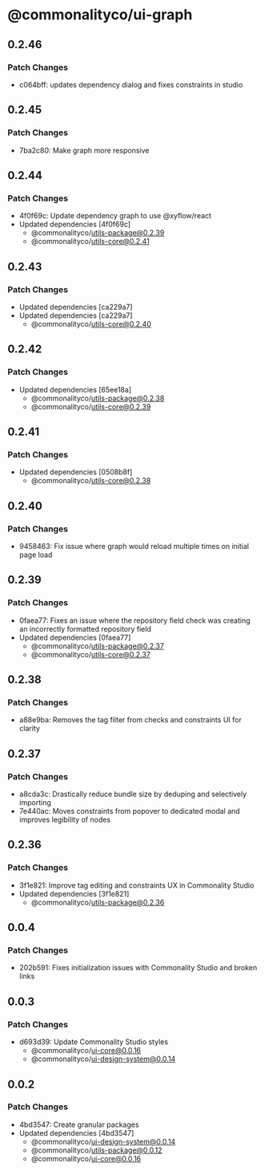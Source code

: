 # @commonalityco/ui-graph

## 0.2.46

### Patch Changes

- c064bff: updates dependency dialog and fixes constraints in studio

## 0.2.45

### Patch Changes

- 7ba2c80: Make graph more responsive

## 0.2.44

### Patch Changes

- 4f0f69c: Update dependency graph to use @xyflow/react
- Updated dependencies [4f0f69c]
  - @commonalityco/utils-package@0.2.39
  - @commonalityco/utils-core@0.2.41

## 0.2.43

### Patch Changes

- Updated dependencies [ca229a7]
- Updated dependencies [ca229a7]
  - @commonalityco/utils-core@0.2.40

## 0.2.42

### Patch Changes

- Updated dependencies [65ee18a]
  - @commonalityco/utils-package@0.2.38
  - @commonalityco/utils-core@0.2.39

## 0.2.41

### Patch Changes

- Updated dependencies [0508b8f]
  - @commonalityco/utils-core@0.2.38

## 0.2.40

### Patch Changes

- 9458463: Fix issue where graph would reload multiple times on initial page load

## 0.2.39

### Patch Changes

- 0faea77: Fixes an issue where the repository field check was creating an incorrectly formatted repository field
- Updated dependencies [0faea77]
  - @commonalityco/utils-package@0.2.37
  - @commonalityco/utils-core@0.2.37

## 0.2.38

### Patch Changes

- a88e9ba: Removes the tag filter from checks and constraints UI for clarity

## 0.2.37

### Patch Changes

- a8cda3c: Drastically reduce bundle size by deduping and selectively importing
- 7e440ac: Moves constraints from popover to dedicated modal and improves legibility of nodes

## 0.2.36

### Patch Changes

- 3f1e821: Improve tag editing and constraints UX in Commonality Studio
- Updated dependencies [3f1e821]
  - @commonalityco/utils-package@0.2.36

## 0.0.4

### Patch Changes

- 202b591: Fixes initialization issues with Commonality Studio and broken links

## 0.0.3

### Patch Changes

- d693d39: Update Commonality Studio styles
  - @commonalityco/ui-core@0.0.16
  - @commonalityco/ui-design-system@0.0.14

## 0.0.2

### Patch Changes

- 4bd3547: Create granular packages
- Updated dependencies [4bd3547]
  - @commonalityco/ui-design-system@0.0.14
  - @commonalityco/utils-package@0.0.12
  - @commonalityco/ui-core@0.0.16
